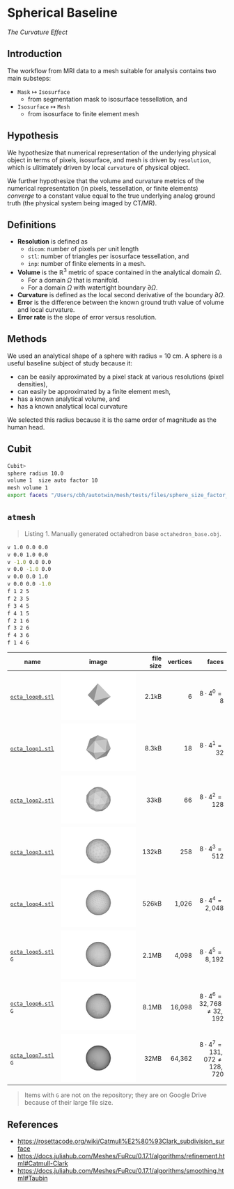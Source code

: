 # Spherical Baseline

*The Curvature Effect*

## Introduction

The workflow from MRI data to a mesh suitable for analysis contains two main
substeps:

* `Mask` $\mapsto$ `Isosurface`
  * from segmentation mask to isosurface tessellation, and
* `Isosurface` $\mapsto$ `Mesh`
  * from isosurface to finite element mesh

## Hypothesis

We hypothesize that numerical representation of the underlying physical object in terms of pixels, isosurface, and mesh is driven by `resolution`, which is ulitimately driven by local `curvature` of physical object.

We further hypothesize that the volume and curvature metrics of the numerical representation (in pixels, tessellation, or finite elements) *converge* to a constant value equal to the true underlying analog ground truth (the physical system being imaged by CT/MR).

## Definitions

* **Resolution** is defined as 
  * `dicom`: number of pixels per unit length
  * `stl`: number of triangles per isosurface tessellation, and 
  * `inp`: number of finite elements in a mesh.
* **Volume** is the $\mathbb{R}^3$ metric of space contained in the analytical domain $\Omega$.
  * For a domain $\Omega$ that is manifold.
  * For a domain $\Omega$ with watertight boundary $\partial \Omega$.
* **Curvature** is defined as the local second derivative of the boundary $\partial \Omega$.
* **Error** is the difference between the known ground truth value of volume and local curvature.
* **Error rate** is the slope of error versus resolution.

## Methods

We used an analytical shape of a sphere with radius = 10 cm.  A sphere is a useful baseline subject of study because it:

* can be easily approximated by a pixel stack at various resolutions (pixel densities),
* can easily be approximated by a finite element mesh,
* has a known analytical volume, and 
* has a known analytical local curvature

We selected this radius because it is the same order of magnitude as the human head.

## Cubit

```bash
Cubit>
sphere radius 10.0
volume 1  size auto factor 10
mesh volume 1
export facets "/Users/cbh/autotwin/mesh/tests/files/sphere_size_factor_10.fac"  overwrite 
```

## `atmesh`


> Listing 1. Manually generated octahedron base `octahedron_base.obj`.

```bash
v 1.0 0.0 0.0
v 0.0 1.0 0.0
v -1.0 0.0 0.0
v 0.0 -1.0 0.0
v 0.0 0.0 1.0
v 0.0 0.0 -1.0
f 1 2 5
f 2 3 5
f 3 4 5
f 4 1 5
f 2 1 6
f 3 2 6
f 4 3 6
f 1 4 6
```


name | image | file size | vertices | faces |
--- | --- | ---: | ---: | ---: |
[`octa_loop0.stl`](https://github.com/autotwin/data/blob/main/octa/octa_loop00.stl) | ![loop0](https://github.com/autotwin/data/blob/main/octa/octa_loop00.png) | 2.1kB | 6 | $8 \cdot 4^0 = 8$ |
[`octa_loop1.stl`](https://github.com/autotwin/data/blob/main/octa/octa_loop01.stl) | ![loop1](https://github.com/autotwin/data/blob/main/octa/octa_loop01.png) | 8.3kB | 18 | $8 \cdot 4^1 = 32$ |
[`octa_loop2.stl`](https://github.com/autotwin/data/blob/main/octa/octa_loop02.stl) | ![loop2](https://github.com/autotwin/data/blob/main/octa/octa_loop02.png) | 33kB | 66 | $8 \cdot 4^2 = 128$ |
[`octa_loop3.stl`](https://github.com/autotwin/data/blob/main/octa/octa_loop03.stl) | ![loop3](https://github.com/autotwin/data/blob/main/octa/octa_loop03.png) | 132kB | 258 | $8 \cdot 4^3 = 512$ |
[`octa_loop4.stl`](https://github.com/autotwin/data/blob/main/octa/octa_loop04.stl) | ![loop4](https://github.com/autotwin/data/blob/main/octa/octa_loop04.png) | 526kB | 1,026 | $8 \cdot 4^4 = 2,048$ |
[`octa_loop5.stl`](https://drive.google.com/file/d/1EtlgQH40alzRsy5u-mcUiKF1UjI4uTux/view?usp=sharing) `G` | ![loop5](https://github.com/autotwin/data/blob/main/octa/octa_loop05.png) | 2.1MB | 4,098 | $8 \cdot 4^5 = 8,192$ |
[`octa_loop6.stl`](https://drive.google.com/file/d/1oUuHunLHgbF2BIY2qkEKzQXsBh0RZqc0/view?usp=sharing) `G` | ![loop6](https://github.com/autotwin/data/blob/main/octa/octa_loop06.png) | 8.1MB  | 16,098 | $8 \cdot 4^6 = 32,768 \neq 32,192$ |
[`octa_loop7.stl`](https://drive.google.com/file/d/15z9_C09LAXwFgarI-HPwSQpgPYKk1oAM/view?usp=sharing) `G` | ![loop7](https://github.com/autotwin/data/blob/main/octa/octa_loop07.png) | 32MB | 64,362 | $8 \cdot 4^7 = 131,072 \neq 128,720$ |

> Items with `G` are not on the repository; they are on Google Drive because of their large file size.

## References

[^cs468]: Stanford cs468-10-fall Subdivision http://graphics.stanford.edu/courses/cs468-10-fall/LectureSlides/10_Subdivision.pdf

* https://rosettacode.org/wiki/Catmull%E2%80%93Clark_subdivision_surface
* https://docs.juliahub.com/Meshes/FuRcu/0.17.1/algorithms/refinement.html#Catmull-Clark
* https://docs.juliahub.com/Meshes/FuRcu/0.17.1/algorithms/smoothing.html#Taubin


